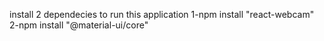 install 2 dependecies to run this application
1-npm install "react-webcam"
2-npm install "@material-ui/core"

